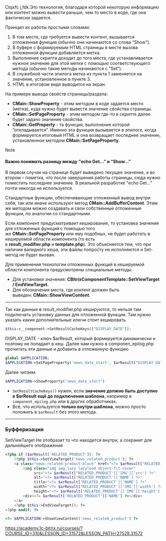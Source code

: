 Ctqxfc j,fdk.Это технология, благодаря которой некоторую информацию или контент можно вывести раньше, чем то место в коде, где она фактически задается.

Принцип их работы простыми словами:

1. В том месте, где требуется вывести контент, вызывается отложенная функция (обычно они начинаются со слова “Show”).
2. В буфере с формируемым HTML страницы в месте вызова отложенной функции добавляется метка.
3. Выполнение скрипта доходит до того места, где устанавливается нужное значение для этой метки с помощью соответствующего метода (обычно такие методы начинаются с “Set”).
4. В служебной части эпилога метка из пункта 1 заменяется на значение, установленное в пункте 3.
5. HTML в итоговом виде выводится на экран.

На примере вывода свойств страницы/раздела:

- **CMain::ShowProperty** - этим методом в коде задается место (метка), куда нужно будет вывести значение свойства страницы.
- **CMain::SetPageProperty** - этим методом где-то в скрипте далее будет задано значение свойства.
- **CMain::GetProperty** - та функция, выполнение которой “откладывается”. Именно эта функция вызывается в эпилоге, когда формируется итоговый HTML и она возвращает последнее значение, установленное методом **CMain::SetPageProperty**.

> [!NOTE] 
> #### Важно понимать разницу между “echo Get…” и “Show…”
В первом случае на странице будет выведено текущее значение, а во втором – пометка, что после завершения работы страницы, сюда нужно поместить последнее значение.
В реальной разработке “echo Get…” почти никогда не используется.

Стандартные функции, обеспечивающие отложенный вывод внутри себя, так или иначе используют метод **CMain::AddBufferContent**. Этим же методом можно создавать и свои собственные отложенные функции, по аналогии со стандартными.

Если компонент предусматривает кеширование, то установка значения для отложенных функций с помощью того же **CMain::SetPageProperty** или ему подобных, не будет работать в кешируемой области компонента (то есть в **result_modifier.php** и **template.php**). Это объясняется тем, что при наличии валидного кеша, эти файлы попросту не исполняются и Set-метод не будет вызван.

Для применения технологии отложенных функций в кешируемой области компонента предусмотрены специальные методы:

- Для установки значения: **CBitrixComponentTemplate::SetViewTarget / EndViewTarget.**
- Для обозначения места, где контент должен быть выведен: **CMain::ShowViewContent**.

---

Так как данные в result_modifier.php кешируются, то нельзя там подключать установку данных для отложенной функции. Там нужно указать какие дополнительные ключи стоит кешировать
```php
$this->__component->SetResultCacheKeys(["DISPLAY_DATE"]);
```
DISPLAY_DATE - ключ $arResult, который формируется динамически и поэтому не попадает в кеш. Далее нам нужно в componen_epilog.php прочитать эти данные и добавить в отложенную функцию
```php
global $APPLICATION;  
$APPLICATION->SetPageProperty('news_date_start', $arResult["DISPLAY_DATE"]);
```
Далее читаем
```php
$APPLICATION->ShowProperty('news_date_start')
```

- `SetResultCacheKeys()` нужен, если **значение должно быть доступно в $arResult ещё до подключения шаблона**, например в `component_epilog.php` или в других обработчиках.
- Всё, что используется **только внутри шаблона**, можно просто положить в `$arResult` без этого метода.

---
### Буфферизация

SetViewTarget Не отобразит то что находится внутри, а сохранит для дальнейшего отображения
```php
<?php if ($arResult['RELATED_PRODUCT']): ?>  
    <?php $this->SetViewTarget('news_related_product'); ?>  
    <a class="news-related-product-block" href="<?= $arResult['RELATED_PRODUCT']['DETAIL_PAGE_URL'] ?>">  
        <img class="img img_lazy lazyload object-fit-cover"  
             src="<?= $arResult['RELATED_PRODUCT']['IMG']['src'] ?>"  
             alt="<?= $arResult['RELATED_PRODUCT']['NAME'] ?>"  
             title="<?= $arResult['RELATED_PRODUCT']['NAME'] ?>"  
             width="<?= $arResult['RELATED_PRODUCT']['IMG']['width'] ?>"  
             height="<?= $arResult['RELATED_PRODUCT']['IMG']['height'] ?>">  
        <div><?= $arResult['RELATED_PRODUCT']['NAME'] ?></div>  
    </a>    
    <?php $this->EndViewTarget(); ?>  
<?php endif; ?>
```

```php
<?= $APPLICATION->ShowViewContent('news_related_product') ?>
```

https://academy.1c-bitrix.ru/courses/?COURSE_ID=310&LESSON_ID=31572&LESSON_PATH=27528.31572